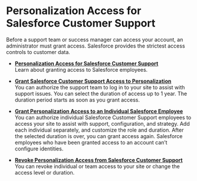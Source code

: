 

# Personalization Access for Salesforce Customer Support

Before a support team or success manager can access your account, an
administrator must grant access. Salesforce provides the strictest access
controls to customer data.

  * **[Personalization Access for Salesforce Customer Support](https://help.salesforce.com/s/articleView?id=sf.mc_pers_access_salesforce_about.htm&language=en_US&type=5)**  
Learn about granting access to Salesforce employees.

  * **[Grant Salesforce Customer Support Access to Personalization](https://help.salesforce.com/s/articleView?id=sf.mc_pers_access_support_team_grant.htm&language=en_US&type=5)**  
You can authorize the support team to log in to your site to assist with
support issues. You can select the duration of access up to 1 year. The
duration period starts as soon as you grant access.

  * **[Grant Personalization Access to an Individual Salesforce Employee](https://help.salesforce.com/s/articleView?id=sf.mc_pers_access_individual_grant.htm&language=en_US&type=5)**  
You can authorize individual Salesforce Customer Support employees to access
your site to assist with support, configuration, and strategy. Add each
individual separately, and customize the role and duration. After the selected
duration is over, you can grant access again. Salesforce employees who have
been granted access to an account can’t configure identities.

  * **[Revoke Personalization Access from Salesforce Customer Support](https://help.salesforce.com/s/articleView?id=sf.mc_pers_access_revoke_modify.htm&language=en_US&type=5)**  
You can revoke individual or team access to your site or change the access
level or duration.

